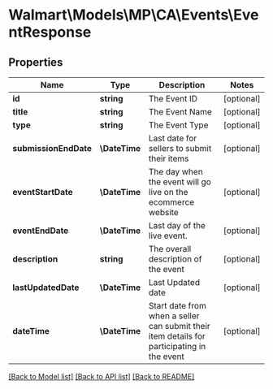 # Walmart\Models\MP\CA\Events\EventResponse

## Properties

Name | Type | Description | Notes
------------ | ------------- | ------------- | -------------
**id** | **string** | The Event ID | [optional]
**title** | **string** | The Event Name | [optional]
**type** | **string** | The Event Type | [optional]
**submissionEndDate** | **\DateTime** | Last date for sellers to submit their items | [optional]
**eventStartDate** | **\DateTime** | The day when the event will go live on the ecommerce website | [optional]
**eventEndDate** | **\DateTime** | Last day of the live event. | [optional]
**description** | **string** | The overall description of the event | [optional]
**lastUpdatedDate** | **\DateTime** | Last Updated date | [optional]
**dateTime** | **\DateTime** | Start date from when a seller can submit their item details for participating in the event | [optional]


[[Back to Model list]](./) [[Back to API list]](../../../../../README.md#supported-apis) [[Back to README]](../../../../../README.md)
